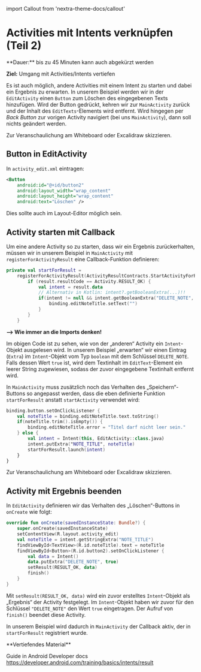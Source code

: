 import Callout from 'nextra-theme-docs/callout'

# Activities mit Intents verknüpfen (Teil 2)

<Callout>
  **Dauer:** bis zu 45 Minuten
  kann auch abgekürzt werden

  **Ziel:** Umgang mit Activities/Intents vertiefen
</Callout>

Es ist auch möglich, andere Activities mit einem Intent
zu starten und dabei ein Ergebnis zu erwarten. In unserem
Beispiel werden wir in der `EditActivity` einen `Button`
zum Löschen des eingegebenen Texts hinzufügen. Wird
der Button gedrückt, kehren wir zur `MainActivity` zurück
und der Inhalt des `EditTexts`-Elements wird entfernt.
Wird hingegen per _Back Button_ zur vorigen Activity 
navigiert (bei uns `MainActivity`), dann soll nichts
geändert werden.

<Callout type="warning">
Zur Veranschaulichung am Whiteboard oder Excalidraw skizzieren.
</Callout>

## Button in EditActivity 

In `activity_edit.xml` eintragen:

```xml
<Button
    android:id="@+id/button2"
    android:layout_width="wrap_content"
    android:layout_height="wrap_content"
    android:text="Löschen" />
```

Dies sollte auch im Layout-Editor möglich sein.

## Activity starten mit Callback

Um eine andere Activity so zu starten, dass wir ein Ergebnis
zurückerhalten, müssen wir in unserem Beispiel in `MainActivity`
mit `registerForActivityResult` eine Callback-Funktion 
definieren:

```kotlin
private val startForResult =
    registerForActivityResult(ActivityResultContracts.StartActivityForResult()) { result: ActivityResult ->
        if (result.resultCode == Activity.RESULT_OK) {
            val intent = result.data
            // Alternativ in Kotlin: intent?.getBooleanExtra(...)!!
            if(intent != null && intent.getBooleanExtra("DELETE_NOTE", false)) {
                binding.editNoteTitle.setText("")
            }
        }
    }
```

**&xrarr; Wie immer an die Imports denken!**

Im obigen Code ist zu sehen, wie von der „anderen“ Activity
ein `Intent`-Objekt ausgelesen wird. In unserem Beispiel
„erwarten“ wir einen Eintrag (`Extra`) im `Intent`-Objekt
vom Typ `boolean` mit dem Schlüssel `DELETE_NOTE`. Falls
dessen Wert `true` ist, wird dem Textinhalt im 
`EditText`-Element ein leerer String zugewiesen, sodass
der zuvor eingegebene Textinhalt entfernt wird.

In `MainActivity` muss zusätzlich noch das Verhalten
des „Speichern“-Buttons so angepasst werden, dass die 
eben definierte Funktion `startForResult` anstatt 
`startActivity` verwendet wird:

```kotlin
binding.button.setOnClickListener {
    val noteTitle = binding.editNoteTitle.text.toString()
    if(noteTitle.trim().isEmpty()) {
        binding.editNoteTitle.error = "Titel darf nicht leer sein."
    } else {
        val intent = Intent(this, EditActivity::class.java)
        intent.putExtra("NOTE_TITLE", noteTitle)
        startForResult.launch(intent)
    }
}
```

<Callout type="warning">
Zur Veranschaulichung am Whiteboard oder Excalidraw skizzieren.
</Callout>


## Activity mit Ergebnis beenden

In `EditActivity` definieren wir das Verhalten des
„Löschen“-Buttons in `onCreate` wie folgt:

``` kotlin
override fun onCreate(savedInstanceState: Bundle?) {
    super.onCreate(savedInstanceState)
    setContentView(R.layout.activity_edit)
    val noteTitle = intent.getStringExtra("NOTE_TITLE")
    findViewById<TextView>(R.id.noteTitle).text = noteTitle
    findViewById<Button>(R.id.button2).setOnClickListener {
        val data = Intent()
        data.putExtra("DELETE_NOTE", true)
        setResult(RESULT_OK, data)
        finish()
    }
}
```

Mit `setResult(RESULT_OK, data)` wird ein zuvor erstelltes
`Intent`-Objekt als „Ergebnis“ der Activity festgelegt.
Im `Intent`-Objekt haben wir zuvor für den Schlüssel 
`"DELETE_NOTE"` den Wert `true` eingetragen. Der Aufruf
von `finish()` beendet diese Activity. 

In unserem Beispiel wird dadurch in `MainActivity` 
der Callback aktiv, der in `startForResult` registriert
wurde.

<Callout type="warning">
**Vertiefendes Material**

Guide in Android Developer docs https://developer.android.com/training/basics/intents/result
</Callout>
